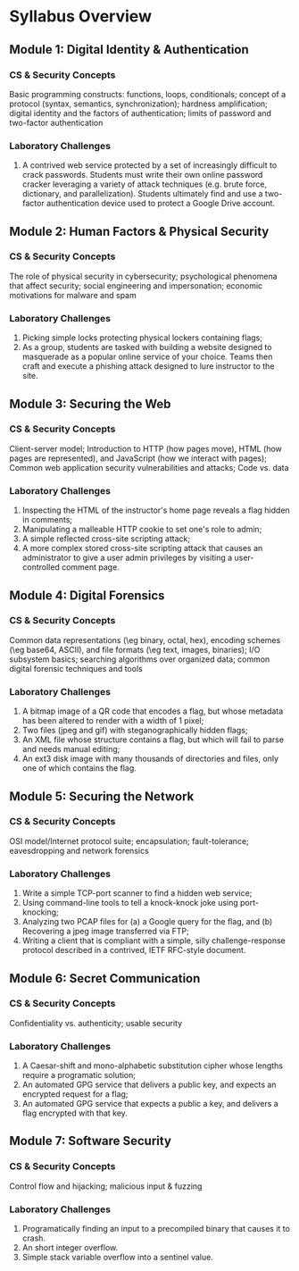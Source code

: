 # Syllabus Overview


## Module 1: Digital Identity & Authentication

### CS & Security Concepts
Basic programming constructs: functions, loops, conditionals; concept of a protocol (syntax, semantics, synchronization); hardness amplification; digital identity and the factors of authentication; limits of password and two-factor authentication

### Laboratory Challenges
  1. A contrived web service protected by a set of increasingly difficult to crack passwords. Students must write their own online password cracker leveraging a variety of attack techniques (e.g. brute force, dictionary, and parallelization). Students ultimately find and use a two-factor authentication device used to protect a Google Drive account.


## Module 2: Human Factors & Physical Security

### CS & Security Concepts
The role of physical security in cybersecurity; psychological phenomena that affect security; social engineering and impersonation; economic motivations for malware and spam

### Laboratory Challenges
1. Picking simple locks protecting physical lockers containing flags;
2. As a group, students are tasked with building a website designed to masquerade as a popular online service of your choice. Teams then craft and execute a phishing attack designed to lure instructor to the site.


## Module 3: Securing the Web

### CS & Security Concepts
Client-server model; Introduction to HTTP (how pages move), HTML (how pages are represented), and JavaScript (how we interact with pages); Common web application security vulnerabilities and attacks; Code vs. data

### Laboratory Challenges
1. Inspecting the HTML of the instructor's home page reveals a flag hidden in comments;
2. Manipulating a malleable HTTP cookie to set one's role to admin;
3. A simple reflected cross-site scripting attack;
4. A more complex stored cross-site scripting attack that causes an administrator to give a user admin privileges by visiting a user-controlled comment page.

## Module 4: Digital Forensics

### CS & Security Concepts
Common data representations (\eg binary, octal, hex), encoding schemes (\eg base64, ASCII), and file formats (\eg text, images, binaries); I/O subsystem basics; searching algorithms over organized data; common digital forensic techniques and tools

### Laboratory Challenges
1. A bitmap image of a QR code that encodes a flag, but whose metadata has been altered to render with a width of 1 pixel; 
2. Two files (jpeg and gif) with steganographically hidden flags;
3. An XML file whose structure contains a flag, but which will fail to parse and needs manual editing; 
4. An ext3 disk image with many thousands of directories and files, only one of which contains the flag.


## Module 5: Securing the Network

### CS & Security Concepts
OSI model/Internet protocol suite; encapsulation; fault-tolerance; eavesdropping and network forensics

### Laboratory Challenges
1. Write a simple TCP-port scanner to find a hidden web service; 
2. Using command-line tools to tell a knock-knock joke using port-knocking;
3. Analyzing two PCAP files for (a) a Google query for the flag, and (b) Recovering a jpeg image transferred via FTP;
4. Writing a client that is compliant with a simple, silly challenge-response protocol described in a contrived, IETF RFC-style document.


## Module 6: Secret Communication

### CS & Security Concepts
Confidentiality vs. authenticity; usable security

### Laboratory Challenges
1. A Caesar-shift and mono-alphabetic substitution cipher whose lengths require a programatic solution; 
2. An automated GPG service that delivers a public key, and expects an encrypted request for a flag; 
3. An automated GPG service that expects a public a key, and delivers a flag encrypted with that key.


## Module 7: Software Security

### CS & Security Concepts
Control flow and hijacking; malicious input & fuzzing

### Laboratory Challenges
1. Programatically finding an input to a precompiled binary that causes it to crash.
2. An short integer overflow.
3. Simple stack variable overflow into a sentinel value.
